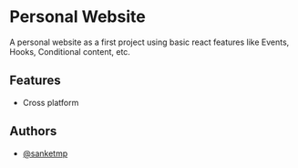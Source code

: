 
# Personal Website

A personal website as a first project using basic react features like Events, Hooks, Conditional content, etc.


## Features

- Cross platform


## Authors

- [@sanketmp](https://github.com/sanketmp)


